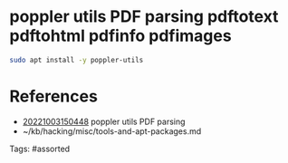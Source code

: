 # poppler utils PDF parsing pdftotext pdftohtml pdfinfo pdfimages
```bash
sudo apt install -y poppler-utils
```

# References
- [20221003150448](/zet/20221003150448/) poppler utils PDF parsing
- ~/kb/hacking/misc/tools-and-apt-packages.md

Tags:
    #assorted

